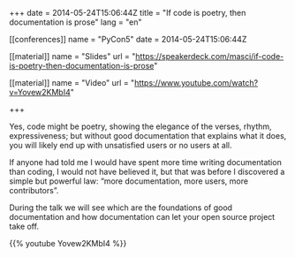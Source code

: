 +++
date = 2014-05-24T15:06:44Z
title = "If code is poetry, then documentation is prose"
lang = "en"

[[conferences]]
name = "PyCon5"
date = 2014-05-24T15:06:44Z

[[material]]
name = "Slides"
url  = "https://speakerdeck.com/masci/if-code-is-poetry-then-documentation-is-prose"

[[material]]
name = "Video"
url  = "https://www.youtube.com/watch?v=Yovew2KMbI4"

+++

Yes, code might be poetry, showing the elegance of the verses, rhythm, expressiveness; 
but without good documentation that explains what it does, you will likely end up with 
unsatisfied users or no users at all.

If anyone had told me I would have spent more time writing documentation than coding, 
I would not have believed it, but that was before I discovered a simple but powerful 
law: “more documentation, more users, more contributors”.

During the talk we will see which are the foundations of good documentation and how 
documentation can let your open source project take off.

{{% youtube Yovew2KMbI4 %}}
